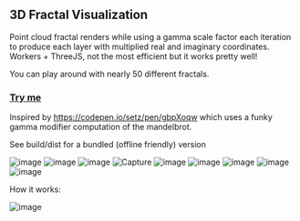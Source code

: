 ## 3D Fractal Visualization

Point cloud fractal renders while using a gamma scale factor each iteration to produce each layer with multiplied real and imaginary coordinates. Workers + ThreeJS, not the most efficient but it works pretty well!

You can play around with nearly 50 different fractals. 

### [Try me](https://codepen.io/mootytootyfrooty/pen/dPoZqpa)

Inspired by https://codepen.io/setz/pen/gbpXoqw which uses a funky gamma modifier computation of the mandelbrot. 

See build/dist for a bundled (offline friendly) version

![image](https://github.com/user-attachments/assets/7e826dd6-e8fe-47e9-83cd-00d597d10fad)
![image](https://github.com/user-attachments/assets/65cc8ef6-3f6f-4b7f-998a-8e3b1be90ba3)
![image](https://github.com/user-attachments/assets/93cfd84f-77b0-405b-be9f-30e465bcfe14)
![Capture](https://github.com/user-attachments/assets/1562b95c-d5b5-4bd1-b7f8-1f1efc069b90)
![image](https://github.com/user-attachments/assets/b086192e-310f-42d8-bd2e-3f35d6bf9ff5)
![image](https://github.com/user-attachments/assets/0d55f97f-f66e-49fd-9211-46b17c512b32)
![image](https://github.com/user-attachments/assets/cb63cc21-cca4-4171-9b5c-6b08654560aa)
![image](https://github.com/user-attachments/assets/837bce1b-a163-4954-82d1-793a58d211d5)
![image](https://github.com/user-attachments/assets/e7631810-6892-4ca2-b296-6df015251e01)

How it works:

![image](https://github.com/user-attachments/assets/7206591d-5af3-4e7d-aa83-a03549fcfd90)
